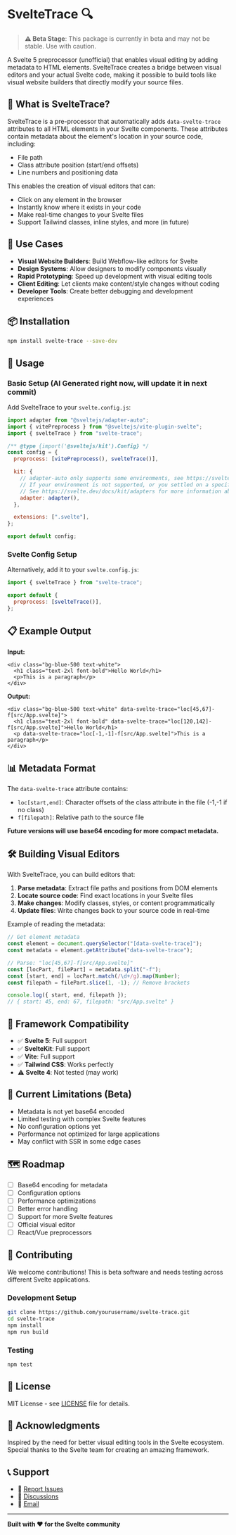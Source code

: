 # SvelteTrace 🔍

> **⚠️ Beta Stage**: This package is currently in beta and may not be stable. Use with caution.

A Svelte 5 preprocessor (unofficial) that enables visual editing by adding metadata to HTML elements. SvelteTrace creates a bridge between visual editors and your actual Svelte code, making it possible to build tools like visual website builders that directly modify your source files.

## 🚀 What is SvelteTrace?

SvelteTrace is a pre-processor that automatically adds `data-svelte-trace` attributes to all HTML elements in your Svelte components. These attributes contain metadata about the element's location in your source code, including:

- File path
- Class attribute position (start/end offsets)
- Line numbers and positioning data

This enables the creation of visual editors that can:

- Click on any element in the browser
- Instantly know where it exists in your code
- Make real-time changes to your Svelte files
- Support Tailwind classes, inline styles, and more (in future)

## 🎯 Use Cases

- **Visual Website Builders**: Build Webflow-like editors for Svelte
- **Design Systems**: Allow designers to modify components visually
- **Rapid Prototyping**: Speed up development with visual editing tools
- **Client Editing**: Let clients make content/style changes without coding
- **Developer Tools**: Create better debugging and development experiences

## 📦 Installation

```bash
npm install svelte-trace --save-dev
```

## 🔧 Usage

### Basic Setup (AI Generated right now, will update it in next commit)

Add SvelteTrace to your `svelte.config.js`:

```javascript
import adapter from "@sveltejs/adapter-auto";
import { vitePreprocess } from "@sveltejs/vite-plugin-svelte";
import { svelteTrace } from "svelte-trace";

/** @type {import('@sveltejs/kit').Config} */
const config = {
  preprocess: [vitePreprocess(), svelteTrace()],

  kit: {
    // adapter-auto only supports some environments, see https://svelte.dev/docs/kit/adapter-auto for a list.
    // If your environment is not supported, or you settled on a specific environment, switch out the adapter.
    // See https://svelte.dev/docs/kit/adapters for more information about adapters.
    adapter: adapter(),
  },

  extensions: [".svelte"],
};

export default config;
```

### Svelte Config Setup

Alternatively, add it to your `svelte.config.js`:

```javascript
import { svelteTrace } from "svelte-trace";

export default {
  preprocess: [svelteTrace()],
};
```

## 📋 Example Output

**Input:**

```svelte
<div class="bg-blue-500 text-white">
  <h1 class="text-2xl font-bold">Hello World</h1>
  <p>This is a paragraph</p>
</div>
```

**Output:**

```svelte
<div class="bg-blue-500 text-white" data-svelte-trace="loc[45,67]-f[src/App.svelte]">
  <h1 class="text-2xl font-bold" data-svelte-trace="loc[120,142]-f[src/App.svelte]">Hello World</h1>
  <p data-svelte-trace="loc[-1,-1]-f[src/App.svelte]">This is a paragraph</p>
</div>
```

## 📊 Metadata Format

The `data-svelte-trace` attribute contains:

- `loc[start,end]`: Character offsets of the class attribute in the file (-1,-1 if no class)
- `f[filepath]`: Relative path to the source file

**Future versions will use base64 encoding for more compact metadata.**

## 🛠️ Building Visual Editors

With SvelteTrace, you can build editors that:

1. **Parse metadata**: Extract file paths and positions from DOM elements
2. **Locate source code**: Find exact locations in your Svelte files
3. **Make changes**: Modify classes, styles, or content programmatically
4. **Update files**: Write changes back to your source code in real-time

Example of reading the metadata:

```javascript
// Get element metadata
const element = document.querySelector("[data-svelte-trace]");
const metadata = element.getAttribute("data-svelte-trace");

// Parse: "loc[45,67]-f[src/App.svelte]"
const [locPart, filePart] = metadata.split("-f");
const [start, end] = locPart.match(/\d+/g).map(Number);
const filepath = filePart.slice(1, -1); // Remove brackets

console.log({ start, end, filepath });
// { start: 45, end: 67, filepath: "src/App.svelte" }
```

## 🎨 Framework Compatibility

- ✅ **Svelte 5**: Full support
- ✅ **SvelteKit**: Full support
- ✅ **Vite**: Full support
- ✅ **Tailwind CSS**: Works perfectly
- ⚠️ **Svelte 4**: Not tested (may work)

## 🚧 Current Limitations (Beta)

- Metadata is not yet base64 encoded
- Limited testing with complex Svelte features
- No configuration options yet
- Performance not optimized for large applications
- May conflict with SSR in some edge cases

## 🗺️ Roadmap

- [ ] Base64 encoding for metadata
- [ ] Configuration options
- [ ] Performance optimizations
- [ ] Better error handling
- [ ] Support for more Svelte features
- [ ] Official visual editor
- [ ] React/Vue preprocessors

## 🤝 Contributing

We welcome contributions! This is beta software and needs testing across different Svelte applications.

### Development Setup

```bash
git clone https://github.com/yourusername/svelte-trace.git
cd svelte-trace
npm install
npm run build
```

### Testing

```bash
npm test
```

## 📄 License

MIT License - see [LICENSE](LICENSE) file for details.

## 🙏 Acknowledgments

Inspired by the need for better visual editing tools in the Svelte ecosystem. Special thanks to the Svelte team for creating an amazing framework.

## 📞 Support

- 🐛 [Report Issues](https://github.com/Git002/svelte-trace/issues)
- 💬 [Discussions](https://github.com/Git002/svelte-trace/discussions)
- 📧 [Email](mailto:i.am.abhaysalvi@gmail.com)

---

**Built with ❤️ for the Svelte community**
